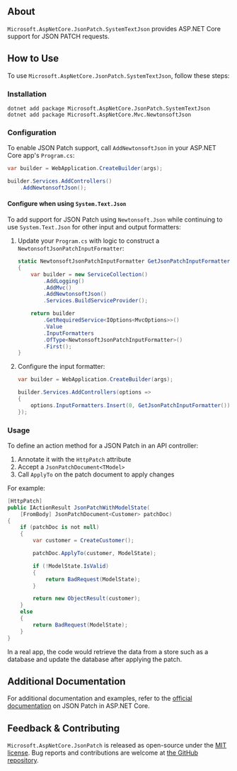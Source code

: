 ## About

`Microsoft.AspNetCore.JsonPatch.SystemTextJson` provides ASP.NET Core support for JSON PATCH requests.

## How to Use

To use `Microsoft.AspNetCore.JsonPatch.SystemTextJson`, follow these steps:

### Installation

```shell
dotnet add package Microsoft.AspNetCore.JsonPatch.SystemTextJson
dotnet add package Microsoft.AspNetCore.Mvc.NewtonsoftJson
```

### Configuration

To enable JSON Patch support, call `AddNewtonsoftJson` in your ASP.NET Core app's `Program.cs`:
```csharp
var builder = WebApplication.CreateBuilder(args);

builder.Services.AddControllers()
    .AddNewtonsoftJson();
```

#### Configure when using `System.Text.Json`

To add support for JSON Patch using `Newtonsoft.Json` while continuing to use `System.Text.Json` for other input and output formatters:

1. Update your `Program.cs` with logic to construct a `NewtonsoftJsonPatchInputFormatter`:
    ```csharp
    static NewtonsoftJsonPatchInputFormatter GetJsonPatchInputFormatter()
    {
        var builder = new ServiceCollection()
            .AddLogging()
            .AddMvc()
            .AddNewtonsoftJson()
            .Services.BuildServiceProvider();

        return builder
            .GetRequiredService<IOptions<MvcOptions>>()
            .Value
            .InputFormatters
            .OfType<NewtonsoftJsonPatchInputFormatter>()
            .First();
    }
    ```
2. Configure the input formatter:
    ```csharp
    var builder = WebApplication.CreateBuilder(args);

    builder.Services.AddControllers(options =>
    {
        options.InputFormatters.Insert(0, GetJsonPatchInputFormatter());
    });
    ```

### Usage

To define an action method for a JSON Patch in an API controller:
1. Annotate it with the `HttpPatch` attribute
2. Accept a `JsonPatchDocument<TModel>`
3. Call `ApplyTo` on the patch document to apply changes

For example:

```csharp
[HttpPatch]
public IActionResult JsonPatchWithModelState(
    [FromBody] JsonPatchDocument<Customer> patchDoc)
{
    if (patchDoc is not null)
    {
        var customer = CreateCustomer();

        patchDoc.ApplyTo(customer, ModelState);

        if (!ModelState.IsValid)
        {
            return BadRequest(ModelState);
        }

        return new ObjectResult(customer);
    }
    else
    {
        return BadRequest(ModelState);
    }
}
```

In a real app, the code would retrieve the data from a store such as a database and update the database after applying the patch.

## Additional Documentation

For additional documentation and examples, refer to the [official documentation](https://learn.microsoft.com/aspnet/core/web-api/jsonpatch) on JSON Patch in ASP.NET Core.

## Feedback &amp; Contributing

`Microsoft.AspNetCore.JsonPatch` is released as open-source under the [MIT license](https://licenses.nuget.org/MIT). Bug reports and contributions are welcome at [the GitHub repository](https://github.com/dotnet/aspnetcore).
